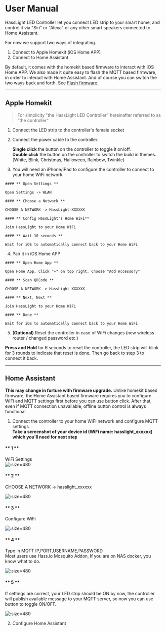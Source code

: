 # User Manual

HassLight LED Controller let you connect LED strip to your smart home, and control it via "Siri" or "Alexa" or any other smart speakers connected to Home Assistant. 

For now we support two ways of integrating. 
1. Connect to Apple Homekit (iOS Home APP)
2. Connect to Home Assistant 

By default, it comes with the homekit based firmware to interact with iOS Home APP.
We also made it quite easy to flash the MQTT based firmware, in order to interact with Home Assistant. And of course you can switch the two ways back and forth. See [Flash firmware](flash).

----

## Apple Homekit

> For simplicity "the HassLight LED Controller" hereinafter referred to as "the controller" 

1. Connect the LED strip to the controller's female socket
2. Connect the power cable to the controller. 
 
   **Single click** the button on the controller to toggle it on/off.  
   **Double click** the button on the controller to switch the build in themes. (White, Blink, Christmas, Halloween, Rainbow, Twinkle)

3. You will need an iPhone/iPad to configure the controller to connect to your home WiFi network.

<!-- tabs:start -->

    #### ** Open Settings **

    Open Settings -> WLAN

    #### ** Choose a Network **

    CHOOSE A NETWORK -> HassLight-XXXXXX 

    #### ** Config HassLight's Home WiFi**

    Join HassLight to your Home WiFi

    #### ** Wait 10 seconds **

    Wait for iOS to automatically connect back to your Home WiFi

<!-- tabs:end -->

4. Pair it in iOS Home APP

<!-- tabs:start -->

    #### ** Open Home App **

    Open Home App, Click "+" on top right, Choose "Add Accessory"

    #### ** Scan QRCode **

    CHOOSE A NETWORK -> HassLight-XXXXXX 

    #### ** Next, Next **

    Join HassLight to your Home WiFi

    #### ** Done **

    Wait for iOS to automatically connect back to your Home WiFi

<!-- tabs:end -->

5. **(Optional)** Reset the controller in case of WiFi changes (new wireless router / changed password etc.)

  **Press and Hold** for 6 seconds to reset the controller, the LED strip will blink for 3 rounds to indicate that reset is done. Then go back to step 3 to connect it back.

----

## Home Assistant

  **This may change in furture with firmware upgrade.** Unlike homekit based firmware, the Home Assistant based firmware requires you to configure WiFi and MQTT settings first before you can use button click. 
  After that, even if MQTT connection unavailable, offline button control is always functional. 

1. Connect the controller to your home WiFi network and configure MQTT settings  
  **Take a screenshot of your device id (WiFi name: hasslight_xxxxxx) which you'll need for next step**


<!-- tabs:start -->

#### ** 1 **

WiFi Settings  
![](./imgs/ha/config_ha_1.jpg ':size=480')

#### ** 2 **

CHOOSE A NETWORK -> hasslight_xxxxxx  

![](./imgs/ha/config_ha_2.jpg ':size=480')

#### ** 3 **

Configure WiFi  

![](./imgs/ha/config_ha_3.jpg ':size=480')

#### ** 4 **

Type in MQTT IP,PORT,USERNAME,PASSWORD  
Most users use Hass.io Mosquito Addon, If you are on NAS docker, you know what to do.  

![](./imgs/ha/config_ha_4.jpg ':size=480')

#### ** 5 **

If settings are correct, your LED strip should be ON by now, the controller will publish available message to your MQTT server, so now you can use button to toggle ON/OFF.  

![](./imgs/ha/config_ha_5.jpg ':size=480')

<!-- tabs:end -->

2. Configure Home Assistant
